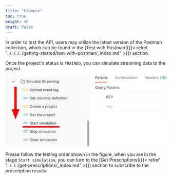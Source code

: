 ```yaml
---
title: "Example"
toc: true
weight: 40
draft: false
---
```


In order to test the API, users may utilize the latest version of the Postman collection, which can be found in the [Test with Postman]({{< relref "../../../../getting-started/test-with-postman/_index.md" >}}) section.

Once the project's status is `TRAINED`, you can simulate streaming data to the project.

![](images/postman-list.png)

Please follow the testing order shown in the figure, when you are in the stage `Start simulation`, you can turn to the [Get Prescriptions]({{< relref "../../../get-prescriptions/_index.md" >}}) section to subscribe to the prescription results.
